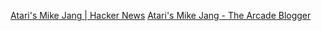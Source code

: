 
[Atari's Mike Jang | Hacker News](https://news.ycombinator.com/item?id=40260210)
[Atari's Mike Jang - The Arcade Blogger](https://arcadeblogger.com/2024/02/13/ataris-mike-jang/)
